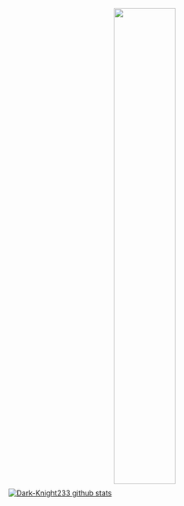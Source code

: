 
<!---
Dark-knight233/Dark-knight233 is a ✨ special ✨ repository because its `README.md` (this file) appears on your GitHub profile.
You can click the Preview link to take a look at your changes.
--->

[![Dark-Knight233 github stats](https://github-readme-stats.vercel.app/api?username=Dark-Knight233&theme=radical)](https://github.com/Dark-Knight233/github-readme-stats)
<a href="https://github.com/Dark-Knight233">
  <img align="center" width="49%" src="https://github-readme-streak-stats.herokuapp.com/?user=Dark-Knight233&theme=chartreuse-dark&hide_border=true&include_all_commits=true&count_private=true" />
</a>

